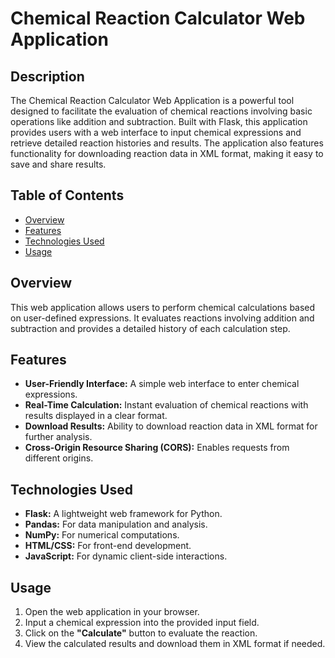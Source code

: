 # Chemical Reaction Calculator Web Application

## Description
The Chemical Reaction Calculator Web Application is a powerful tool designed to facilitate the evaluation of chemical reactions involving basic operations like addition and subtraction. Built with Flask, this application provides users with a web interface to input chemical expressions and retrieve detailed reaction histories and results. The application also features functionality for downloading reaction data in XML format, making it easy to save and share results.

## Table of Contents
- [Overview](#overview)
- [Features](#features)
- [Technologies Used](#technologies-used)
- [Usage](#usage)


## Overview
This web application allows users to perform chemical calculations based on user-defined expressions. It evaluates reactions involving addition and subtraction and provides a detailed history of each calculation step.

## Features
- **User-Friendly Interface:** A simple web interface to enter chemical expressions.
- **Real-Time Calculation:** Instant evaluation of chemical reactions with results displayed in a clear format.
- **Download Results:** Ability to download reaction data in XML format for further analysis.
- **Cross-Origin Resource Sharing (CORS):** Enables requests from different origins.

## Technologies Used
- **Flask:** A lightweight web framework for Python.
- **Pandas:** For data manipulation and analysis.
- **NumPy:** For numerical computations.
- **HTML/CSS:** For front-end development.
- **JavaScript:** For dynamic client-side interactions.

## Usage

1. Open the web application in your browser.
2. Input a chemical expression into the provided input field.
3. Click on the **"Calculate"** button to evaluate the reaction.
4. View the calculated results and download them in XML format if needed.

